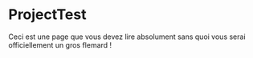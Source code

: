# ProjectTest

Ceci est une page que vous devez lire absolument sans quoi vous serai officiellement un gros flemard !
